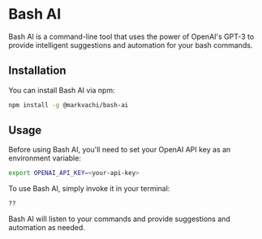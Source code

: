 # Bash AI

Bash AI is a command-line tool that uses the power of OpenAI's GPT-3 to provide intelligent suggestions and automation for your bash commands.

## Installation

You can install Bash AI via npm:

```bash
npm install -g @markvachi/bash-ai
```

## Usage

Before using Bash AI, you'll need to set your OpenAI API key as an environment variable:
```bash
export OPENAI_API_KEY=<your-api-key>
```

To use Bash AI, simply invoke it in your terminal:

```bash
??
```

Bash AI will listen to your commands and provide suggestions and automation as needed.
